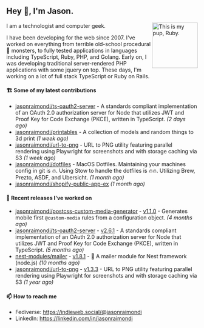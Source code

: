 ## Hey :wave:, I'm Jason.

<img align='right' alt="This is my pup, Ruby." src='https://jasonraimondi.com/misc/me/zombie-ruby-trimmed@2x.png' width='120px'>

I am a technologist and computer geek.

I have been developing for the web since 2007. I've worked on everything from terrible old-school procedural :spaghetti: monsters, to fully tested applications in languages including TypeScript, Ruby, PHP, and Golang. Early on, I was developing traditional server-rendered PHP applications with some jquery on top. These days, I'm working on a lot of full stack TypeScript or Ruby on Rails.

#### 🏗️ Some of my latest contributions


- [jasonraimondi/ts-oauth2-server](https://github.com/jasonraimondi/ts-oauth2-server) - A standards compliant implementation of an OAuth 2.0 authorization server for Node that utilizes JWT and Proof Key for Code Exchange (PKCE), written in TypeScript.  _(2 days ago)_
- [jasonraimondi/printables](https://github.com/jasonraimondi/printables) - A collection of models and random things to 3d print _(1 week ago)_
- [jasonraimondi/url-to-png](https://github.com/jasonraimondi/url-to-png) - URL to PNG utility featuring parallel rendering using Playwright for screenshots and with storage caching via S3 _(1 week ago)_
- [jasonraimondi/dotfiles](https://github.com/jasonraimondi/dotfiles) - MacOS Dotfiles. Maintaining your machines config in git is :fire:. Using Stow to handle the dotfiles is :fire::fire:. Utilizing Brew, Prezto, ASDF, and Ubersicht. _(1 month ago)_
- [jasonraimondi/shopify-public-app-ex](https://github.com/jasonraimondi/shopify-public-app-ex) _(1 month ago)_

#### 💼 Recent releases I've worked on


- [jasonraimondi/postcss-custom-media-generator](https://github.com/jasonraimondi/postcss-custom-media-generator) - [v1.1.0](https://github.com/jasonraimondi/postcss-custom-media-generator/releases/tag/v1.1.0)  - Generates mobile first `@custom-media` rules from a configuration object. _(4 months ago)_
- [jasonraimondi/ts-oauth2-server](https://github.com/jasonraimondi/ts-oauth2-server) - [v2.6.1](https://github.com/jasonraimondi/ts-oauth2-server/releases/tag/v2.6.1)  - A standards compliant implementation of an OAuth 2.0 authorization server for Node that utilizes JWT and Proof Key for Code Exchange (PKCE), written in TypeScript.  _(5 months ago)_
- [nest-modules/mailer](https://github.com/nest-modules/mailer) - [v1.8.1](https://github.com/nest-modules/mailer/releases/tag/v1.8.1)  - 📨 A mailer module for Nest framework (node.js) _(10 months ago)_
- [jasonraimondi/url-to-png](https://github.com/jasonraimondi/url-to-png) - [v1.3.3](https://github.com/jasonraimondi/url-to-png/releases/tag/v1.3.3)  - URL to PNG utility featuring parallel rendering using Playwright for screenshots and with storage caching via S3 _(1 year ago)_

#### 📫 How to reach me

- Fediverse: https://indieweb.social/@jasonraimondi
- LinkedIn: https://linkedin.com/in/jasonraimondi
